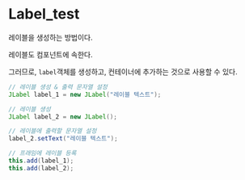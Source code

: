 # Label_test

레이블을 생성하는 방법이다.

레이블도 컴포넌트에 속한다.

그러므로, ``label``객체를 생성하고, 컨테이너에 추가하는 것으로 사용할 수 있다.

```java
// 레이블 생성 & 출력 문자열 설정
JLabel label_1 = new JLabel("레이블 텍스트");

// 레이블 생성
JLabel label_2 = new JLabel();

// 레이블에 출력할 문자열 설정
label_2.setText("레이블 텍스트");

// 프래임에 레이블 등록
this.add(label_1);
this.add(label_2);
```